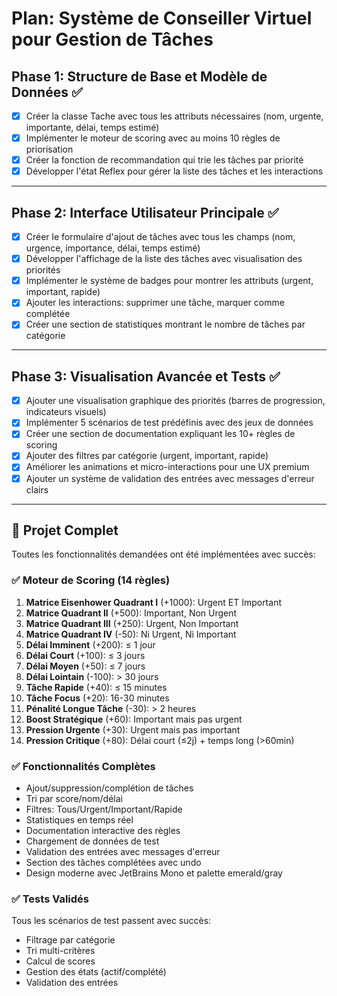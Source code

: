 # Plan: Système de Conseiller Virtuel pour Gestion de Tâches

## Phase 1: Structure de Base et Modèle de Données ✅
- [x] Créer la classe Tache avec tous les attributs nécessaires (nom, urgente, importante, délai, temps estimé)
- [x] Implémenter le moteur de scoring avec au moins 10 règles de priorisation
- [x] Créer la fonction de recommandation qui trie les tâches par priorité
- [x] Développer l'état Reflex pour gérer la liste des tâches et les interactions

---

## Phase 2: Interface Utilisateur Principale ✅
- [x] Créer le formulaire d'ajout de tâches avec tous les champs (nom, urgence, importance, délai, temps estimé)
- [x] Développer l'affichage de la liste des tâches avec visualisation des priorités
- [x] Implémenter le système de badges pour montrer les attributs (urgent, important, rapide)
- [x] Ajouter les interactions: supprimer une tâche, marquer comme complétée
- [x] Créer une section de statistiques montrant le nombre de tâches par catégorie

---

## Phase 3: Visualisation Avancée et Tests ✅
- [x] Ajouter une visualisation graphique des priorités (barres de progression, indicateurs visuels)
- [x] Implémenter 5 scénarios de test prédéfinis avec des jeux de données
- [x] Créer une section de documentation expliquant les 10+ règles de scoring
- [x] Ajouter des filtres par catégorie (urgent, important, rapide)
- [x] Améliorer les animations et micro-interactions pour une UX premium
- [x] Ajouter un système de validation des entrées avec messages d'erreur clairs

---

## 🎉 Projet Complet

Toutes les fonctionnalités demandées ont été implémentées avec succès:

### ✅ Moteur de Scoring (14 règles)
1. **Matrice Eisenhower Quadrant I** (+1000): Urgent ET Important
2. **Matrice Quadrant II** (+500): Important, Non Urgent
3. **Matrice Quadrant III** (+250): Urgent, Non Important
4. **Matrice Quadrant IV** (-50): Ni Urgent, Ni Important
5. **Délai Imminent** (+200): ≤ 1 jour
6. **Délai Court** (+100): ≤ 3 jours
7. **Délai Moyen** (+50): ≤ 7 jours
8. **Délai Lointain** (-100): > 30 jours
9. **Tâche Rapide** (+40): ≤ 15 minutes
10. **Tâche Focus** (+20): 16-30 minutes
11. **Pénalité Longue Tâche** (-30): > 2 heures
12. **Boost Stratégique** (+60): Important mais pas urgent
13. **Pression Urgente** (+30): Urgent mais pas important
14. **Pression Critique** (+80): Délai court (≤2j) + temps long (>60min)

### ✅ Fonctionnalités Complètes
- Ajout/suppression/complétion de tâches
- Tri par score/nom/délai
- Filtres: Tous/Urgent/Important/Rapide
- Statistiques en temps réel
- Documentation interactive des règles
- Chargement de données de test
- Validation des entrées avec messages d'erreur
- Section des tâches complétées avec undo
- Design moderne avec JetBrains Mono et palette emerald/gray

### ✅ Tests Validés
Tous les scénarios de test passent avec succès:
- Filtrage par catégorie
- Tri multi-critères
- Calcul de scores
- Gestion des états (actif/complété)
- Validation des entrées
